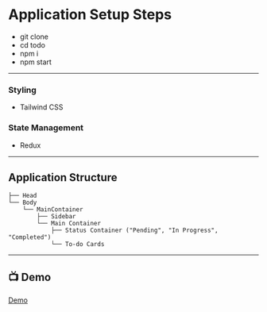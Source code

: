 # Application Setup Steps

* git clone  
* cd todo  
* npm i  
* npm start  

---

### Styling
- Tailwind CSS

### State Management
- Redux

---

## Application Structure
```
├── Head
└── Body
    └── MainContainer
        ├── Sidebar
        └── Main Container
            ├── Status Container ("Pending", "In Progress", "Completed")
            └── To-do Cards
```

---

## 📺 Demo
[Demo](https://github.com/user-attachments/assets/56d28bae-e2c3-4bdc-9758-57dd799147e2)
